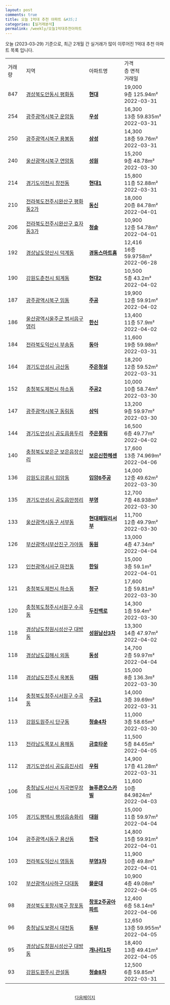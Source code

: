 ```yaml
---
layout: post
comments: true
title: 오늘 1억대 추천 아파트 &#35;1
categories: [실거래분석]
permalink: /weekly/오늘1억대추천아파트
---
```


오늘 (2023-03-29) 기준으로, 최근 2개월 간 실거래가 많이 이루어진 1억대 추천 아파트 목록 입니다.

<table class="sortable">
  <tr>
    <td>거래량</td>
    <td>지역</td>
    <td>아파트명</td>
    <td>가격<br>층 면적<br>거래일</td>
  </tr>

  <tr class="item">
    <td>847</td>
    <td><a href="/apt/경상북도안동시평화동">경상북도안동시 평화동</a></td>
    <td style="font-weight: bold;"><a href="/apt/경상북도안동시평화동현대">현대</a></td>
    <td>19,000<br>9층  125.94m²<br>2022-03-31</td>
  </tr>

  <tr class="item">
    <td>254</td>
    <td><a href="/apt/광주광역시북구운암동">광주광역시북구 운암동</a></td>
    <td style="font-weight: bold;"><a href="/apt/광주광역시북구운암동우성">우성</a></td>
    <td>16,300<br>13층  59.835m²<br>2022-03-31</td>
  </tr>

  <tr class="item">
    <td>250</td>
    <td><a href="/apt/광주광역시북구용봉동">광주광역시북구 용봉동</a></td>
    <td style="font-weight: bold;"><a href="/apt/광주광역시북구용봉동삼성">삼성</a></td>
    <td>14,300<br>18층  59.76m²<br>2022-03-31</td>
  </tr>

  <tr class="item">
    <td>240</td>
    <td><a href="/apt/울산광역시북구연암동">울산광역시북구 연암동</a></td>
    <td style="font-weight: bold;"><a href="/apt/울산광역시북구연암동성원">성원</a></td>
    <td>15,200<br>9층  48.78m²<br>2022-03-30</td>
  </tr>

  <tr class="item">
    <td>214</td>
    <td><a href="/apt/경기도이천시창전동">경기도이천시 창전동</a></td>
    <td style="font-weight: bold;"><a href="/apt/경기도이천시창전동현대1">현대1</a></td>
    <td>15,800<br>11층  52.88m²<br>2022-03-31</td>
  </tr>

  <tr class="item">
    <td>210</td>
    <td><a href="/apt/전라북도전주시완산구평화동2가">전라북도전주시완산구 평화동2가</a></td>
    <td style="font-weight: bold;"><a href="/apt/전라북도전주시완산구평화동2가동신">동신</a></td>
    <td>18,000<br>20층  84.78m²<br>2022-04-01</td>
  </tr>

  <tr class="item">
    <td>206</td>
    <td><a href="/apt/전라북도전주시완산구효자동3가">전라북도전주시완산구 효자동3가</a></td>
    <td style="font-weight: bold;"><a href="/apt/전라북도전주시완산구효자동3가청솔">청솔</a></td>
    <td>10,900<br>12층  54.78m²<br>2022-04-01</td>
  </tr>

  <tr class="item">
    <td>192</td>
    <td><a href="/apt/경상남도양산시덕계동">경상남도양산시 덕계동</a></td>
    <td style="font-weight: bold;"><a href="/apt/경상남도양산시덕계동경동스마트홈">경동스마트홈</a></td>
    <td>12,416<br>16층  59.9758m²<br>2022-06-28</td>
  </tr>

  <tr class="item">
    <td>190</td>
    <td><a href="/apt/강원도춘천시퇴계동">강원도춘천시 퇴계동</a></td>
    <td style="font-weight: bold;"><a href="/apt/강원도춘천시퇴계동현대2">현대2</a></td>
    <td>10,500<br>5층  43.2m²<br>2022-04-02</td>
  </tr>

  <tr class="item">
    <td>187</td>
    <td><a href="/apt/광주광역시북구임동">광주광역시북구 임동</a></td>
    <td style="font-weight: bold;"><a href="/apt/광주광역시북구임동주공">주공</a></td>
    <td>19,900<br>12층  59.91m²<br>2022-04-02</td>
  </tr>

  <tr class="item">
    <td>186</td>
    <td><a href="/apt/울산광역시울주군범서읍구영리">울산광역시울주군 범서읍구영리</a></td>
    <td style="font-weight: bold;"><a href="/apt/울산광역시울주군범서읍구영리한신">한신</a></td>
    <td>13,400<br>11층  57.9m²<br>2022-04-02</td>
  </tr>

  <tr class="item">
    <td>184</td>
    <td><a href="/apt/전라북도익산시부송동">전라북도익산시 부송동</a></td>
    <td style="font-weight: bold;"><a href="/apt/전라북도익산시부송동동아">동아</a></td>
    <td>11,600<br>19층  59.98m²<br>2022-03-31</td>
  </tr>

  <tr class="item">
    <td>164</td>
    <td><a href="/apt/경기도안성시금산동">경기도안성시 금산동</a></td>
    <td style="font-weight: bold;"><a href="/apt/경기도안성시금산동주은청설">주은청설</a></td>
    <td>18,200<br>12층  59.52m²<br>2022-03-31</td>
  </tr>

  <tr class="item">
    <td>152</td>
    <td><a href="/apt/충청북도제천시하소동">충청북도제천시 하소동</a></td>
    <td style="font-weight: bold;"><a href="/apt/충청북도제천시하소동주공2">주공2</a></td>
    <td>10,000<br>10층  58.74m²<br>2022-03-30</td>
  </tr>

  <tr class="item">
    <td>147</td>
    <td><a href="/apt/광주광역시북구동림동">광주광역시북구 동림동</a></td>
    <td style="font-weight: bold;"><a href="/apt/광주광역시북구동림동삼익">삼익</a></td>
    <td>13,200<br>9층  59.97m²<br>2022-03-30</td>
  </tr>

  <tr class="item">
    <td>144</td>
    <td><a href="/apt/경기도안성시공도읍용두리">경기도안성시 공도읍용두리</a></td>
    <td style="font-weight: bold;"><a href="/apt/경기도안성시공도읍용두리주은풍림">주은풍림</a></td>
    <td>16,500<br>6층  49.77m²<br>2022-04-02</td>
  </tr>

  <tr class="item">
    <td>140</td>
    <td><a href="/apt/충청북도보은군보은읍장신리">충청북도보은군 보은읍장신리</a></td>
    <td style="font-weight: bold;"><a href="/apt/충청북도보은군보은읍장신리보은신한헤센">보은신한헤센</a></td>
    <td>17,600<br>13층  74.969m²<br>2022-04-06</td>
  </tr>

  <tr class="item">
    <td>136</td>
    <td><a href="/apt/강원도강릉시입암동">강원도강릉시 입암동</a></td>
    <td style="font-weight: bold;"><a href="/apt/강원도강릉시입암동입암6주공">입암6주공</a></td>
    <td>14,000<br>12층  49.62m²<br>2022-03-30</td>
  </tr>

  <tr class="item">
    <td>135</td>
    <td><a href="/apt/경기도안성시공도읍만정리">경기도안성시 공도읍만정리</a></td>
    <td style="font-weight: bold;"><a href="/apt/경기도안성시공도읍만정리부영">부영</a></td>
    <td>12,700<br>7층  48.938m²<br>2022-03-30</td>
  </tr>

  <tr class="item">
    <td>133</td>
    <td><a href="/apt/울산광역시동구서부동">울산광역시동구 서부동</a></td>
    <td style="font-weight: bold;"><a href="/apt/울산광역시동구서부동현대패밀리서부">현대패밀리서부</a></td>
    <td>11,700<br>12층  49.79m²<br>2022-03-30</td>
  </tr>

  <tr class="item">
    <td>126</td>
    <td><a href="/apt/부산광역시부산진구가야동">부산광역시부산진구 가야동</a></td>
    <td style="font-weight: bold;"><a href="/apt/부산광역시부산진구가야동동원">동원</a></td>
    <td>13,000<br>4층  47.34m²<br>2022-04-04</td>
  </tr>

  <tr class="item">
    <td>123</td>
    <td><a href="/apt/인천광역시서구마전동">인천광역시서구 마전동</a></td>
    <td style="font-weight: bold;"><a href="/apt/인천광역시서구마전동한일">한일</a></td>
    <td>15,000<br>3층  59.1m²<br>2022-04-01</td>
  </tr>

  <tr class="item">
    <td>121</td>
    <td><a href="/apt/충청북도제천시하소동">충청북도제천시 하소동</a></td>
    <td style="font-weight: bold;"><a href="/apt/충청북도제천시하소동청구">청구</a></td>
    <td>17,600<br>1층  59.81m²<br>2022-03-30</td>
  </tr>

  <tr class="item">
    <td>120</td>
    <td><a href="/apt/충청북도청주시서원구수곡동">충청북도청주시서원구 수곡동</a></td>
    <td style="font-weight: bold;"><a href="/apt/충청북도청주시서원구수곡동두진백로">두진백로</a></td>
    <td>14,300<br>1층  59.4m²<br>2022-03-30</td>
  </tr>

  <tr class="item">
    <td>118</td>
    <td><a href="/apt/경상남도창원시성산구대방동">경상남도창원시성산구 대방동</a></td>
    <td style="font-weight: bold;"><a href="/apt/경상남도창원시성산구대방동성원남산3차">성원남산3차</a></td>
    <td>13,300<br>14층  47.97m²<br>2022-04-02</td>
  </tr>

  <tr class="item">
    <td>118</td>
    <td><a href="/apt/경상남도김해시외동">경상남도김해시 외동</a></td>
    <td style="font-weight: bold;"><a href="/apt/경상남도김해시외동동성">동성</a></td>
    <td>14,700<br>2층  59.97m²<br>2022-04-04</td>
  </tr>

  <tr class="item">
    <td>118</td>
    <td><a href="/apt/경상남도진주시옥봉동">경상남도진주시 옥봉동</a></td>
    <td style="font-weight: bold;"><a href="/apt/경상남도진주시옥봉동대림">대림</a></td>
    <td>15,000<br>8층  136.3m²<br>2022-03-30</td>
  </tr>

  <tr class="item">
    <td>114</td>
    <td><a href="/apt/충청북도청주시서원구수곡동">충청북도청주시서원구 수곡동</a></td>
    <td style="font-weight: bold;"><a href="/apt/충청북도청주시서원구수곡동주공1">주공1</a></td>
    <td>14,000<br>3층  39.69m²<br>2022-03-31</td>
  </tr>

  <tr class="item">
    <td>113</td>
    <td><a href="/apt/강원도원주시단구동">강원도원주시 단구동</a></td>
    <td style="font-weight: bold;"><a href="/apt/강원도원주시단구동청솔4차">청솔4차</a></td>
    <td>11,000<br>3층  58.65m²<br>2022-03-30</td>
  </tr>

  <tr class="item">
    <td>113</td>
    <td><a href="/apt/전라남도목포시용해동">전라남도목포시 용해동</a></td>
    <td style="font-weight: bold;"><a href="/apt/전라남도목포시용해동금호타운">금호타운</a></td>
    <td>11,500<br>5층  84.65m²<br>2022-04-05</td>
  </tr>

  <tr class="item">
    <td>112</td>
    <td><a href="/apt/경기도안성시공도읍진사리">경기도안성시 공도읍진사리</a></td>
    <td style="font-weight: bold;"><a href="/apt/경기도안성시공도읍진사리우림">우림</a></td>
    <td>14,900<br>17층  41.28m²<br>2022-03-31</td>
  </tr>

  <tr class="item">
    <td>106</td>
    <td><a href="/apt/충청남도서산시지곡면무장리">충청남도서산시 지곡면무장리</a></td>
    <td style="font-weight: bold;"><a href="/apt/충청남도서산시지곡면무장리늘푸른오스카빌">늘푸른오스카빌</a></td>
    <td>11,600<br>10층  84.9824m²<br>2022-04-03</td>
  </tr>

  <tr class="item">
    <td>105</td>
    <td><a href="/apt/경기도평택시팽성읍송화리">경기도평택시 팽성읍송화리</a></td>
    <td style="font-weight: bold;"><a href="/apt/경기도평택시팽성읍송화리대원">대원</a></td>
    <td>15,000<br>11층  59.97m²<br>2022-04-04</td>
  </tr>

  <tr class="item">
    <td>104</td>
    <td><a href="/apt/광주광역시동구용산동">광주광역시동구 용산동</a></td>
    <td style="font-weight: bold;"><a href="/apt/광주광역시동구용산동한국">한국</a></td>
    <td>14,800<br>15층  59.91m²<br>2022-04-01</td>
  </tr>

  <tr class="item">
    <td>103</td>
    <td><a href="/apt/전라북도익산시영등동">전라북도익산시 영등동</a></td>
    <td style="font-weight: bold;"><a href="/apt/전라북도익산시영등동부영3차">부영3차</a></td>
    <td>11,900<br>10층  49.8m²<br>2022-04-01</td>
  </tr>

  <tr class="item">
    <td>102</td>
    <td><a href="/apt/부산광역시사하구다대동">부산광역시사하구 다대동</a></td>
    <td style="font-weight: bold;"><a href="/apt/부산광역시사하구다대동몰운대">몰운대</a></td>
    <td>10,900<br>4층  49.08m²<br>2022-04-05</td>
  </tr>

  <tr class="item">
    <td>98</td>
    <td><a href="/apt/경상북도포항시북구창포동">경상북도포항시북구 창포동</a></td>
    <td style="font-weight: bold;"><a href="/apt/경상북도포항시북구창포동창포2주공아파트">창포2주공아파트</a></td>
    <td>12,400<br>6층  58.14m²<br>2022-04-06</td>
  </tr>

  <tr class="item">
    <td>96</td>
    <td><a href="/apt/충청남도보령시대천동">충청남도보령시 대천동</a></td>
    <td style="font-weight: bold;"><a href="/apt/충청남도보령시대천동동부">동부</a></td>
    <td>12,650<br>13층  59.955m²<br>2022-04-05</td>
  </tr>

  <tr class="item">
    <td>95</td>
    <td><a href="/apt/경상남도창원시성산구대방동">경상남도창원시성산구 대방동</a></td>
    <td style="font-weight: bold;"><a href="/apt/경상남도창원시성산구대방동개나리1차">개나리1차</a></td>
    <td>18,400<br>13층  49.41m²<br>2022-04-05</td>
  </tr>

  <tr class="item">
    <td>93</td>
    <td><a href="/apt/강원도원주시관설동">강원도원주시 관설동</a></td>
    <td style="font-weight: bold;"><a href="/apt/강원도원주시관설동청솔8차">청솔8차</a></td>
    <td>12,500<br>6층  59.85m²<br>2022-03-31</td>
  </tr>

  <tr>
      <script async src="https://pagead2.googlesyndication.com/pagead/js/adsbygoogle.js?client=ca-pub-3485438051770037"
          crossorigin="anonymous"></script>
      <ins class="adsbygoogle"
          style="display:block"
          data-ad-format="fluid"
          data-ad-layout-key="-fb+5w+4e-db+86"
          data-ad-client="ca-pub-3485438051770037"
          data-ad-slot="1827090281"></ins>
      <script>
          (adsbygoogle = window.adsbygoogle || []).push({});
      </script>
  </tr>
    
</table>

<br>
<center><a href="/weekly/오늘1억대추천아파트2">다음페이지</a></center>
<br><br>
